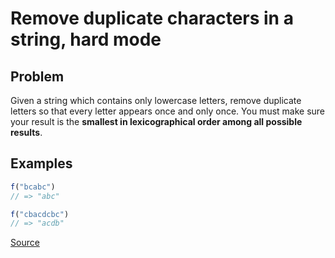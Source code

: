 # Remove duplicate characters in a string, hard mode

## Problem

Given a string which contains only lowercase letters, remove duplicate letters so that every letter appears once and only once. You must make sure your result is the **smallest in lexicographical order among all possible results**.

## Examples

```javascript
f("bcabc")
// => "abc"

f("cbacdcbc")
// => "acdb"
```

[Source](https://leetcode.com/problems/remove-duplicate-letters/)
